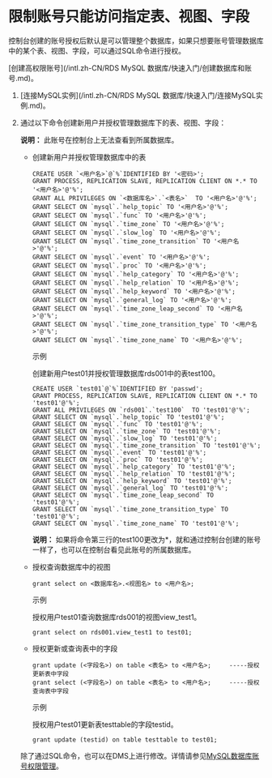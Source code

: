 # 限制账号只能访问指定表、视图、字段

控制台创建的账号授权后默认是可以管理整个数据库，如果只想要账号管理数据库中的某个表、视图、字段，可以通过SQL命令进行授权。

[创建高权限账号](/intl.zh-CN/RDS MySQL 数据库/快速入门/创建数据库和账号.md)。

1.  [连接MySQL实例](/intl.zh-CN/RDS MySQL 数据库/快速入门/连接MySQL实例.md)。

2.  通过以下命令创建新用户并授权管理数据库下的表、视图、字段：

    **说明：** 此账号在控制台上无法查看到所属数据库。

    -   创建新用户并授权管理数据库中的表

        ```
        CREATE USER `<用户名>`@`%`IDENTIFIED BY '<密码>';
        GRANT PROCESS, REPLICATION SLAVE, REPLICATION CLIENT ON *.* TO '<用户名>'@'%';
        GRANT ALL PRIVILEGES ON `<数据库名>`.`<表名>`  TO '<用户名>'@'%';
        GRANT SELECT ON `mysql`.`help_topic` TO '<用户名>'@'%';
        GRANT SELECT ON `mysql`.`func` TO '<用户名>'@'%';
        GRANT SELECT ON `mysql`.`time_zone` TO '<用户名>'@'%';
        GRANT SELECT ON `mysql`.`slow_log` TO '<用户名>'@'%';
        GRANT SELECT ON `mysql`.`time_zone_transition` TO '<用户名>'@'%';
        GRANT SELECT ON `mysql`.`event` TO '<用户名>'@'%';
        GRANT SELECT ON `mysql`.`proc` TO '<用户名>'@'%';
        GRANT SELECT ON `mysql`.`help_category` TO '<用户名>'@'%';
        GRANT SELECT ON `mysql`.`help_relation` TO '<用户名>'@'%';
        GRANT SELECT ON `mysql`.`help_keyword` TO '<用户名>'@'%';
        GRANT SELECT ON `mysql`.`general_log` TO '<用户名>'@'%';
        GRANT SELECT ON `mysql`.`time_zone_leap_second` TO '<用户名>'@'%';
        GRANT SELECT ON `mysql`.`time_zone_transition_type` TO '<用户名>'@'%';
        GRANT SELECT ON `mysql`.`time_zone_name` TO '<用户名>'@'%';
        ```

        示例

        创建新用户test01并授权管理数据库rds001中的表test100。

        ```
        CREATE USER `test01`@`%`IDENTIFIED BY 'passwd';
        GRANT PROCESS, REPLICATION SLAVE, REPLICATION CLIENT ON *.* TO 'test01'@'%';
        GRANT ALL PRIVILEGES ON `rds001`.`test100`  TO 'test01'@'%';
        GRANT SELECT ON `mysql`.`help_topic` TO 'test01'@'%';
        GRANT SELECT ON `mysql`.`func` TO 'test01'@'%';
        GRANT SELECT ON `mysql`.`time_zone` TO 'test01'@'%';
        GRANT SELECT ON `mysql`.`slow_log` TO 'test01'@'%';
        GRANT SELECT ON `mysql`.`time_zone_transition` TO 'test01'@'%';
        GRANT SELECT ON `mysql`.`event` TO 'test01'@'%';
        GRANT SELECT ON `mysql`.`proc` TO 'test01'@'%';
        GRANT SELECT ON `mysql`.`help_category` TO 'test01'@'%';
        GRANT SELECT ON `mysql`.`help_relation` TO 'test01'@'%';
        GRANT SELECT ON `mysql`.`help_keyword` TO 'test01'@'%';
        GRANT SELECT ON `mysql`.`general_log` TO 'test01'@'%';
        GRANT SELECT ON `mysql`.`time_zone_leap_second` TO 'test01'@'%';
        GRANT SELECT ON `mysql`.`time_zone_transition_type` TO 'test01'@'%';
        GRANT SELECT ON `mysql`.`time_zone_name` TO 'test01'@'%';
        ```

        **说明：** 如果将命令第三行的test100更改为\*，就和通过控制台创建的账号一样了，也可以在控制台看见此账号的所属数据库。

    -   授权查询数据库中的视图

        ```
        grant select on <数据库名>.<视图名> to <用户名>;
        ```

        示例

        授权用户test01查询数据库rds001的视图view\_test1。

        ```
        grant select on rds001.view_test1 to test01;
        ```

    -   授权更新或查询表中的字段

        ```
        grant update (<字段名>) on table <表名> to <用户名>;     -----授权更新表中字段
        grant select (<字段名>) on table <表名> to <用户名>;     -----授权查询表中字段
        ```

        示例

        授权用户test01更新表testtable的字段testid。

        ```
        grant update (testid) on table testtable to test01;
        ```

    除了通过SQL命令，也可以在DMS上进行修改。详情请参见[MySQL数据库账号权限管理]()。


